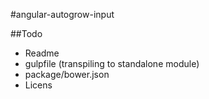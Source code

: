 #angular-autogrow-input


##Todo
- Readme
- gulpfile (transpiling to standalone module)
- package/bower.json
- Licens
